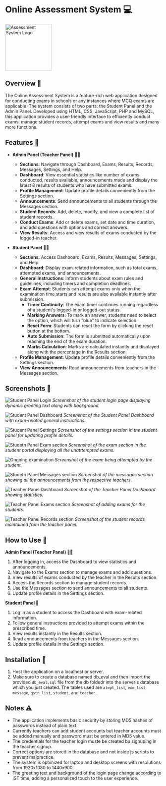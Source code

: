 # Online Assessment System :computer:

<img src="img/logo.png" alt="Assessment System Logo" width="150" height="150">

## Overview 🌟

The Online Assessment System is a feature-rich web application designed for conducting exams in schools or any instances where MCQ exams are applicable. The system consists of two parts: the Student Panel and the Admin Panel. Developed using HTML, CSS, JavaScript, PHP and MySQL, this application provides a user-friendly interface to efficiently conduct exams, manage student records, attempt exams and view results and many more functions.

## Features 🚀

- **Admin Panel (Teacher Panel)** :man_teacher:
  - **Sections**: Navigate through Dashboard, Exams, Results, Records, Messages, Settings, and Help.
  - **Dashboard**: View essential statistics like number of exams conducted, results available, announcements made and display the latest 8 results of students who have submitted exams.
  - **Profile Management**: Update profile details conveniently from the Settings section.
  - **Announcements**: Send announcements to all students through the Messages section.
  - **Student Records**: Add, delete, modify, and view a complete list of student records.
  - **Conduct Exams**: Add or delete exams, set date and time duration, and add questions with options and correct answers.
  - **View Results**: Access and view results of exams conducted by the logged-in teacher.

- **Student Panel** :boy::girl:
  - **Sections**: Access Dashboard, Exams, Results, Messages, Settings, and Help.
  - **Dashboard**: Display exam-related information, such as total exams, attempted exams, and announcements.
  - **General Instructions**: Inform students about exam rules and guidelines, including timers and completion deadlines.
  - **Exam Attempt**: Students can attempt exams only when the examination time starts and results are also available instantly after submission.
    - **Timer Continuity**: The exam timer continues running regardless of a student's logged-in or logged-out status. 
    - **Marking Answers**: To mark an answer, students need to select the option, which will turn "blue" to indicate selection.
    - **Reset Form**: Students can reset the form by clicking the reset button at the bottom.
    - **Auto Submission**: The form is submitted automatically upon reaching the end of the exam duration.
    - **Marks Calculation**: Marks are calculated instantly and displayed along with the percentage in the Results section.
  - **Profile Management**: Update profile details conveniently from the Settings section.
  - **View Announcements**: Read announcements from teachers in the Messages section.

## Screenshots 📸

![Student Panel Login](screenshots/Screenshot_1.png)
*Screenshot of the student login page displaying dynamic greeting text along with background.*


![Student Panel Dashboard](screenshots/Screenshot_9.png)
*Screenshot of the Student Panel Dashboard with exam-related general instructions.*


![Student Panel Settings](screenshots/Screenshot_3.png)
*Screenshot of the settings section in the student panel for updating profile details.*


![Studetn Panel Exam section](screenshots/Screenshot_5.png)
*Screenshot of the exam section in the student portal displaying all the unatttempted exams.*


![Ongoing examination](screenshots/Screenshot_6.png)
*Screenshot of the exam being attempted by the student.*


![Studetn Panel Messages section](screenshots/Screenshot_8.png)
*Screenshot of the messages section showing all the announcements from the respective teachers.*


![Teacher Panel Dashboard](screenshots/Screenshot_10.png)
*Screenshot of the Teacher Panel Dashboard showing statistics.*


![Teacher Panel Exams section](screenshots/Screenshot_4.png)
*Screenshot of adding exams for the students.*


![Teacher Panel Records section](screenshots/Screenshot_11.png)
*Screenshot of the student records maintained from the teacher panel.*


## How to Use 📖

**Admin Panel (Teacher Panel) :man_teacher:**
1. After logging in, access the Dashboard to view statistics and announcements.
2. Navigate to the Exams section to manage exams and add questions.
3. View results of exams conducted by the teacher in the Results section.
4. Access the Records section to manage student records.
5. Use the Messages section to send announcements to all students.
6. Update profile details in the Settings section.

**Student Panel :school:**
1. Log in as a student to access the Dashboard with exam-related information.
2. Follow general instructions provided to attempt exams within the prescribed time.
3. View results instantly in the Results section.
4. Read announcements from teachers in the Messages section.
5. Update profile details in the Settings section.

## Installation 🔧

1. Host the application on a localhost or server.
2. Make sure to create a database named db_eval and then import the provided `db_eval.sql` file from the db foldedr into the server's database which you just created. The tables used are `atmpt_list`, `exm_list`, `message`, `qstn_list`, `student`, and `teacher`.

## Notes ⚠️

- The application implements basic security by storing MD5 hashes of passwords instead of plain text.
- Currently teachers can add student accounts but teacher accounts must be added manually and password must be entered in MD5 value.
- The credentials for the teacher login muste be created bu signuping in the teacher signup.
- Correct options are stored in the database and not inside js scripts to prevent malpractice.
- The system is optimized for laptop and desktop screens with resolutions from 1920x1080 to 1440x900.
- The greeting text and background of the login page change according to IST time, adding a personalized touch to the user experience.

<!-- ## Developer 👨‍💻

- Developed by: Azim Krishna
- Contact: azimbaji19@gmail.com
- Feedback and Support 💌: I would love to hear your feedback on the Online Assessment System! If you have any suggestions, encounter issues, or need assistance, please feel free to reach out to me via email. Your feedback helps me improve and provide better solutions. -->

<!-- Feel free to use this Online Assessment System and adapt it to your needs! 😃 -->
